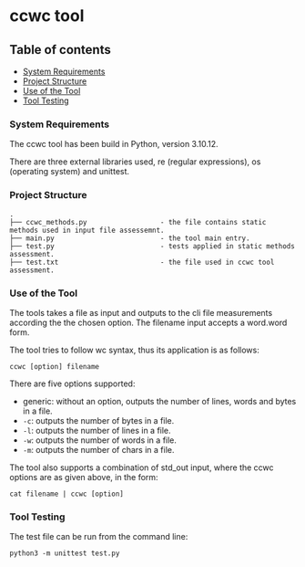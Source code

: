 # ccwc tool

## Table of contents
- [System Requirements](#system-requirements)
- [Project Structure](#project-structure)
- [Use of the Tool](#use-of-the-tool)
- [Tool Testing](#tool-testing)


### System Requirements

The ccwc tool has been build in Python, version 3.10.12.

There are three external libraries used, re (regular expressions), os (operating system) and unittest.

### Project Structure

```
.
├── ccwc_methods.py                  - the file contains static methods used in input file assessemnt.
├── main.py                          - the tool main entry.
├── test.py                          - tests applied in static methods assessment.
├── test.txt                         - the file used in ccwc tool assessment.

```

### Use of the Tool

The tools takes a file as input and outputs to the cli file measurements according the the chosen option. The filename input accepts a word.word form.

The tool tries to follow wc syntax, thus its application is as follows:

```
ccwc [option] filename
```

There are five options supported:

- generic: without an option, outputs the number of lines, words and bytes in a file.
- ```-c```: outputs the number of bytes in a file.
- ```-l```: outputs the number of lines in a file.
- ```-w```: outputs the number of words in a file.
- ```-m```: outputs the number of chars in a file.

The tool also supports a combination of std_out input, where the ccwc options are as given above, in the form:

```
cat filename | ccwc [option]
```

### Tool Testing

The test file can be run from the command line:

```
python3 -m unittest test.py
```